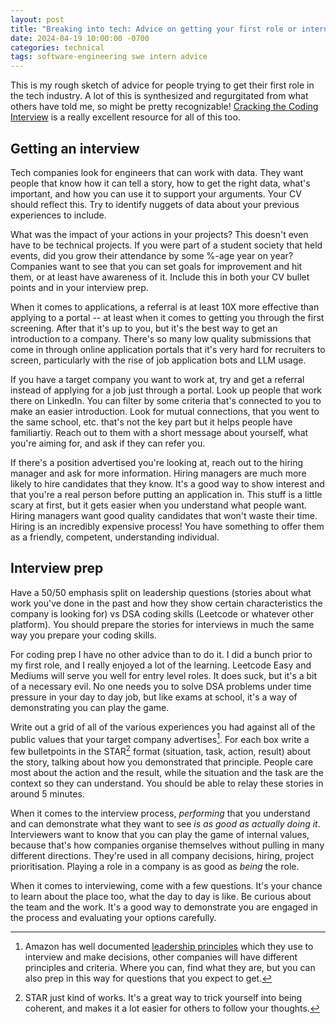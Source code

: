 ```yaml
---
layout: post
title: "Breaking into tech: Advice on getting your first role or internship"
date: 2024-04-19 10:00:00 -0700
categories: technical
tags: software-engineering swe intern advice
---
```


This is my rough sketch of advice for people trying to get their first role in the tech industry. A lot of this is synthesized and regurgitated from what others have told me, so might be pretty recognizable! [Cracking the Coding Interview](https://www.amazon.ca/Cracking-Coding-Interview-Programming-Questions/dp/0984782850) is a really excellent resource for all of this too. 

<!--more-->

## Getting an interview

Tech companies look for engineers that can work with data. They want people that know how it can tell a story, how to get the right data, what's important, and how you can use it to support your arguments. Your CV should reflect this. Try to identify nuggets of data about your previous experiences to include. 

What was the impact of your actions in your projects? This doesn't even have to be technical projects. If you were part of a student society that held events, did you grow their attendance by some %-age year on year?  Companies want to see that you can set goals for improvement and hit them, or at least have awareness of it. Include this in both your CV bullet points and in your interview prep. 

When it comes to applications, a referral is at least 10X more effective than applying to a portal -- at least when it comes to getting you through the first screening. After that it's up to you, but it's the best way to get an introduction to a company. There's so many low quality submissions that come in through online application portals that it's very hard for recruiters to screen, particularly with the rise of job application bots and LLM usage.

If you have a target company you want to work at, try and get a referral instead of applying for a job just through a portal. Look up people that work there on LinkedIn. You can filter by some criteria that's connected to you to make an easier introduction. Look for mutual connections, that you went to the same school, etc. that's not the key part but it helps people have familiartiy. Reach out to them with a short message about yourself, what you're aiming for, and ask if they can refer you. 

If there's a position advertised you're looking at, reach out to the hiring manager and ask for more information. Hiring managers are much more likely to hire candidates that they know. It's a good way to show interest and that you're a real person before putting an application in. This stuff is a little scary at first, but it gets easier when you understand what people want. Hiring managers want good quality candidates that won't waste their time. Hiring is an incredibly expensive process! You have something to offer them as a friendly, competent, understanding individual. 

## Interview prep

Have a 50/50 emphasis split on leadership questions (stories about what work you've done in the past and how they show certain characteristics the company is looking for) vs DSA coding skills (Leetcode or whatever other platform). You should prepare the stories for interviews in much the same way you prepare your coding skills. 

For coding prep I have no other advice than to do it. I did a bunch prior to my first role, and I really enjoyed a lot of the learning. Leetcode Easy and Mediums will serve you well for entry level roles. It does suck, but it's a bit of a necessary evil. No one needs you to solve DSA problems under time pressure in your day to day job, but like exams at school, it's a way of demonstrating you can play the game.

Write out a grid of all of the various experiences you had against all of the public values that your target company advertises[^1]. For each box write a few bulletpoints in the STAR[^2] format (situation, task, action, result) about the story, talking about how you demonstrated that principle. People care most about the action and the result, while the situation and the task are the context so they can understand. You should be able to relay these stories in around 5 minutes.

When it comes to the interview process, _performing_ that you understand and can demonstrate what they want to see _is as good as actually doing it_. Interviewers want to know that you can play the game of internal values, because that's how companies organise themselves without pulling in many different directions. They're used in all company decisions, hiring, project prioritisation. Playing a role in a company is as good as _being_ the role. 

When it comes to interviewing, come with a few questions. It's your chance to learn about the place too, what the day to day is like. Be curious about the team and the work. It's a good way to demonstrate you are engaged in the process and evaluating your options carefully.



[^1]: Amazon has well documented [leadership principles](https://www.aboutamazon.com/about-us/leadership-principles) which they use to interview and make decisions, other companies will have different principles and criteria. Where you can, find what they are, but you can also prep in this way for questions that you expect to get.

[^2]: STAR just kind of works. It's a great way to trick yourself into being coherent, and makes it a lot easier for others to follow your thoughts. 